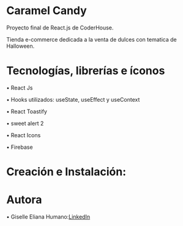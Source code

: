 # Caramel Candy

Proyecto final de React.js de CoderHouse.

Tienda e-commerce dedicada a la venta de dulces con tematica de Halloween.

# Tecnologías, librerías e íconos

• React Js

• Hooks utilizados: useState, useEffect y useContext

• React Toastify

• sweet alert 2

• React Icons

• Firebase


# Creación e Instalación:


# Autora

• Giselle Eliana Humano:<a href="https://www.linkedin.com/in/giselle-humano/">LinkedIn</a>
